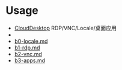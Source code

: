 # Usage

- [CloudDesktop](01-CloudDesktop.md) RDP/VNC/Locale/桌面应用
- 
- [b0-locale.md](b0-locale.md)
- [b1-rdp.md](b1-rdp.md)
- [b2-vnc.md](b2-vnc.md)
- [b3-apps.md](b3-apps.md)

